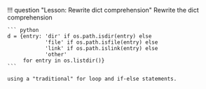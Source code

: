 !!! question "Lesson: Rewrite dict comprehension"
    Rewrite the dict comprehension

    ``` python
    d = {entry: 'dir' if os.path.isdir(entry) else
                'file' if os.path.isfile(entry) else
                'link' if os.path.islink(entry) else
                'other'
         for entry in os.listdir()}
    ```

    using a "traditional" for loop and if-else statements.

